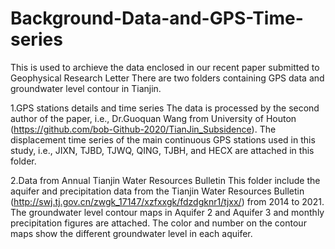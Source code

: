 # Background-Data-and-GPS-Time-series

This is used to archieve the data enclosed in our recent paper submitted to Geophysical Research Letter
There are two folders containing GPS data and groundwater level contour in Tianjin.

1.GPS stations details and time series 
The data is processed by the second author of the paper, i.e., Dr.Guoquan Wang from University of Houton (https://github.com/bob-Github-2020/TianJin_Subsidence). The displacement time series of the main continuous GPS stations used in this study, i.e., JIXN, TJBD, TJWQ, QING, TJBH, and HECX are attached in this folder.


2.Data from Annual Tianjin Water Resources Bulletin 
This folder include the aquifer and precipitation data from the Tianjin Water Resources Bulletin (http://swj.tj.gov.cn/zwgk_17147/xzfxxgk/fdzdgknr1/tjxx/) from 2014 to 2021. The groundwater level contour maps in Aquifer 2 and Aquifer 3 and monthly precipitation figures are attached. The color and number on the contour maps show the different groundwater level in each aquifer.
